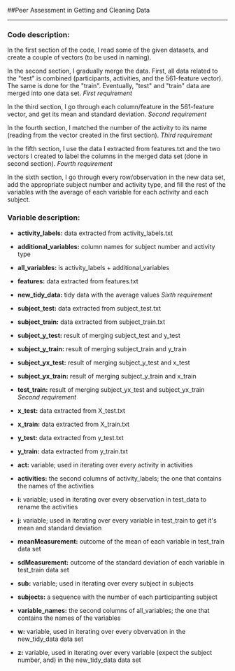 ##Peer Assessment in Getting and Cleaning Data
___

### Code description:

In the first section of the code, I read some of the given datasets, and create a couple of vectors (to be used in naming).

In the second section, I gradually merge the data. First, all data related to the "test" is combined (participants, activities, and the 561-feature vector). The same is done for the "train". Eventually, "test" and "train" data are merged into one data set.    _First requirement_

In the third section, I go through each column/feature in the 561-feature vector, and get its mean and standard deviation.   _Second requirement_

In the fourth section, I matched the number of the activity to its name (reading from the vector created in the first section).   _Third requirement_

In the fifth section, I use the data I extracted from features.txt and the two vectors I created to label the columns in the merged data set (done in second section).    _Fourth requirement_

In the sixth section, I go through every row/observation in the new data set, add the appropriate subject number and activity type, and fill the rest of the variables with the average of each variable for each activity and each subject.




### Variable description:

- **activity\_labels:** data extracted from activity_labels.txt

- **additional_variables:** column names for subject number and activity type

- **all_variables:** is activity\_labels + additional_variables

- **features:** data extracted from features.txt

- **new\_tidy_data:** tidy data with the average values     _Sixth requirement_

- **subject\_test:** data extracted from subject_test.txt

- **subject\_train:** data extracted from subject_train.txt

- **subject\_y_test:** result of merging subject\_test and y_test

- **subject\_y_train:** result of merging subject\_train and y_train

- **subject\_yx_test:** result of merging subject\_y_test and x_test

- **subject\_yx_train:** result of merging subject\_y_train and x_train

- **test\_train:** result of merging subject\_yx_test and subject\_yx_train   _Second requirement_

- **x\_test:** data extracted from X_test.txt

- **x\_train:** data extracted from X_train.txt

- **y\_test:** data extracted from y_test.txt

- **y\_train:** data extracted from y_train.txt

- **act:** variable; used in iterating over every activity in activities

- **activities:** the second columns of activity_labels; the one that contains the names of the activities

- **i:** variable; used in iterating over every observation in test_data to rename the activities

- **j:** variable; used in iterating over every variable in test_train to get it's mean and standard deviation

- **meanMeasurement:** outcome of the mean of each variable in test_train data set

- **sdMeasurement:** outcome of the standard deviation of each variable in test_train data set

- **sub:** variable; used in iterating over every subject in subjects

- **subjects:** a sequence with the number of each participanting subject

- **variable_names:** the second columns of all_variables; the one that contains the names of the variables

- **w:** variable, used in iterating over every obvervation in the new\_tidy_data data set

- **z:** variable, used in iterating over every variable (expect the subject number, and) in the new\_tidy_data data set